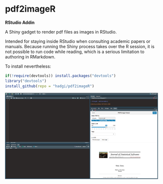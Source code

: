 # pdf2imageR

__RStudio Addin__

A Shiny gadget to render pdf files as images in RStudio.

Intended for staying inside RStudio when consulting academic papers or manuals. 
Because running the Shiny process takes over the R session, it is not possible to run code while reading, which is a serious limitation to authoring in RMarkdown.

To install nevertheless:  
``` r
if(!require(devtools)) install.packages("devtools")
library("devtools")
install_github(repo = "hadgi/pdf2imageR")
```

![alt text](https://github.com/hadgi/pdf2imageR/blob/master/img/pdf2imageR_printscreen.png "Example RStudio screen")
